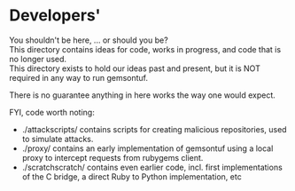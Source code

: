 Developers'
=========

You shouldn't be here, ... or should you be? <br />
This directory contains ideas for code, works in progress, and code that is no longer used. <br />
This directory exists to hold our ideas past and present, but it is NOT required in any way to run gemsontuf.

There is no guarantee anything in here works the way one would expect. <br />

FYI, code worth noting:
- ./attackscripts/ contains scripts for creating malicious repositories, used to simulate attacks.
- ./proxy/ contains an early implementation of gemsontuf using a local proxy to intercept requests from rubygems client.
- ./scratchscratch/ contains even earlier code, incl. first implementations of the C bridge, a direct Ruby to Python implementation, etc
